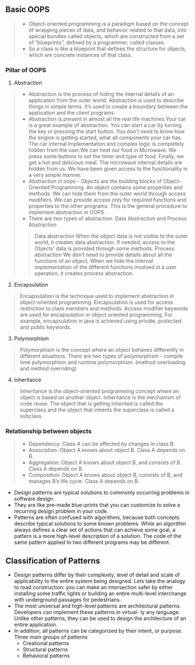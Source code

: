 ## Basic OOPS

> - Object-oriented programming is a paradigm based on the concept of wrapping pieces of data, and behavior related to that data, into special bundles called objects, which are constructed from a set of “blueprints”, defined by a programmer, called classes.
> - So a class is like a blueprint that defines the structure for objects, which are concrete instances of that class.

### Pillar of OOPS
1. Abstraction
> - Abstraction is the process of hiding the internal details of an application from the outer world. Abstraction is used to describe things in simple terms. It’s used to create a boundary between the application and the client programs.
> - Abstraction is present in almost all the real life machines.Your car is a great example of abstraction. You can start a car by turning the key or pressing the start button. You don’t need to know how the engine is getting started, what all components your car has. The car internal implementation and complex logic is completely hidden from the user.We can heat our food in Microwave. We press some buttons to set the timer and type of food. Finally, we get a hot and delicious meal. The microwave internal details are hidden from us. We have been given access to the functionality in a very simple manner.
> - Abstraction in oops - Objects are the building blocks of Object-Oriented Programming. An object contains some properties and methods. We can hide them from the outer world through access modifiers. We can provide access only for required functions and properties to the other programs. This is the general procedure to implement abstraction in OOPS.
> - There are two types of abstraction. Data Abstraction and Process Abstraction 
>> Data abstraction When the object data is not visible to the outer world, it creates data abstraction. If needed, access to the Objects’ data is provided through some methods.
>> Process abstraction We don’t need to provide details about all the functions of an object. When we hide the internal implementation of the different functions involved in a user operation, it creates process abstraction.
2. Encapsulation
> Encapsulation is the technique used to implement abstraction in object-oriented programming. Encapsulation is used for access restriction to class members and methods. Access modifier keywords are used for encapsulation in object oriented programming. For example, encapsulation in java is achieved using private, protected and public keywords.
3. Polymorphism 
> Polymorphism is the concept where an object behaves differently in different situations. There are two types of polymorphism - compile time polymorphism and runtime polymorphism. (method overloading and method overriding)
4. Inheritance
> Inheritance is the object-oriented programming concept where an object is based on another object. Inheritance is the mechanism of code reuse. The object that is getting inherited is called the superclass and the object that inherits the superclass is called a subclass.

### Relationship between objects 
> - Dependency: Class А can be affected by changes in class B.
> - Association: Object А knows about object B. Class A depends on B.
> - Aggregation: Object А knows about object B, and consists of B. Class A depends on B.
> - Composition: Object А knows about object B, consists of B, and manages B’s life cycle. Class A depends on B.

- Design patterns are typical solutions to commonly occurring problems in software design.
- They are like pre-made blue-prints that you can customize to solve a recurring design problem in your code.
- Patterns are often confused with algorithms, because both concepts describe typical solutions to some known problems. While an algorithm always defines a clear set of actions that can achieve some goal, a pattern is a more high-level description of a solution. The code of the same pattern applied to two different programs may be different.

## Classification of Patterns
- Design patterns differ by their complexity, level of detail and scale of applicability to the entire system being designed. Lets take the analogy to road construction: you can make an intersection safer by either installing some traffic lights or building an entire multi-level interchange with underground passages for pedestrians.
- The most universal and high-level patterns are architectural patterns. Developers can implement these patterns in virtual- ly any language. Unlike other patterns, they can be used to design the architecture of an entire application.
- In addition, all patterns can be categorized by their intent, or purpose. Three main groups of patterns
  - Creational patterns
  - Structural patterns
  - Behavioral patterns

